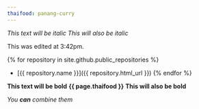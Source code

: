 ```yaml
---
thaifood: panang-curry
---
```


*This text will be italic*
_This will also be italic_

This was edited at 3:42pm.

{% for repository in site.github.public_repositories %}
  * [{{ repository.name }}]({{ repository.html_url }})
{% endfor %}

**This text will be bold**
**{{ page.thaifood }}**
__This will also be bold__

_You **can** combine them_

